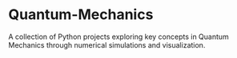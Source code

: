 # Quantum-Mechanics
A collection of Python projects exploring key concepts in Quantum Mechanics through numerical simulations and visualization.
